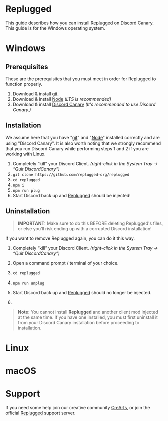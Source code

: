 # Replugged

This guide describes how you can install [Replugged](https://github.com/replugged-org/replugged) on [Discord](https://discord.com/) Canary. This guide is for the Windows operating system.


# Windows

## Prerequisites

These are the prerequisites that you must meet in order for Replugged to function properly.

1. Download & install [git](https://git-scm.com/downloads).
2. Download & install [Node](https://nodejs.org/) *(LTS is recommended)*
3. Download & install [Discord Canary](https://discord.com/api/download/canary?platform=win) *(It's recommended to use Discord Canary.)*

## Installation

We assume here that you have "[git](https://git-scm.com/downloads)" and "[Node](https://nodejs.org/)" installed correctly and are using "Discord Canary". It is also worth noting that we strongly recommend that you run Discord Canary while performing steps 1 and 2 if you are working with Linux.

1. Completely “kill” your Discord Client. *(right-click in the System Tray -> “Quit DiscordCanary”)*
2. ``git clone https://github.com/replugged-org/replugged``
3. ``cd replugged``
4. ``npm i``
5. ``npm run plug``
6. Start Discord back up and [Replugged](https://github.com/replugged-org/replugged) should be injected!

## Uninstallation

> **IMPORTANT:** Make sure to do this BEFORE deleting Replugged's files, or else you’ll risk ending up with a corrupted Discord installation!

If you want to remove Replugged again, you can do it this way.

1. Completely “kill” your Discord Client. *(right-click in the System Tray -> “Quit DiscordCanary”)*
2. Open a command prompt / terminal of your choice.
3. ``cd replugged``

4. ``npm run unplug``
5. Start Discord back up and [Replugged](https://github.com/replugged-org/replugged) should no longer be injected.
6. 
> **Note:** You cannot install **Replugged** and another client mod injected at the same time. If you have one installed, you must first uninstall it from your Discord Canary installation before proceeding to installation.


# Linux

# macOS

# Support

If you need some help join our creative community [CreArts](https://discord.gg/8W8E39Z), or join the official [Replugged](https://discord.gg/3hmBrW72qd) support server. 
